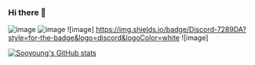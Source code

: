 ### Hi there 👋

![image](https://img.shields.io/badge/Python-14354C?style=for-the-badge&logo=python&logoColor=white) ![image](https://img.shields.io/badge/Slack-4A154B?style=for-the-badge&logo=slack&logoColor=white) ![image]	https://img.shields.io/badge/Discord-7289DA?style=for-the-badge&logo=discord&logoColor=white ![image]

[![Sooyoung's GitHub stats](https://github-readme-stats.vercel.app/api?username=Sooyoung-Lim&count_private=true&theme=radical)](https://github.com/anuraghazra/github-readme-stats)








<!--
**Sooyoung-Lim/Sooyoung-Lim** is a ✨ _special_ ✨ repository because its `README.md` (this file) appears on your GitHub profile.

Here are some ideas to get you started:

- 🔭 I’m currently working on ...
- 🌱 I’m currently learning ...
- 👯 I’m looking to collaborate on ...
- 🤔 I’m looking for help with ...
- 💬 Ask me about ...
- 📫 How to reach me: ...
- 😄 Pronouns: ...
- ⚡ Fun fact: ...
-->
